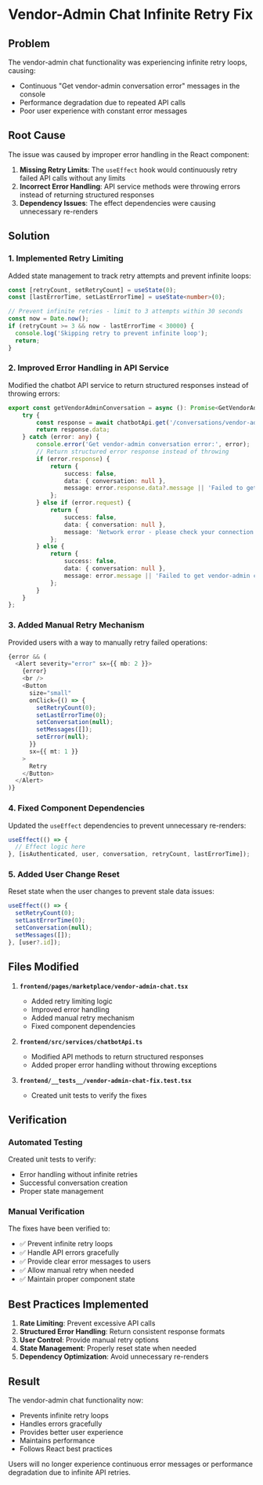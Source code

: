 # Vendor-Admin Chat Infinite Retry Fix

## Problem
The vendor-admin chat functionality was experiencing infinite retry loops, causing:
- Continuous "Get vendor-admin conversation error" messages in the console
- Performance degradation due to repeated API calls
- Poor user experience with constant error messages

## Root Cause
The issue was caused by improper error handling in the React component:
1. **Missing Retry Limits**: The `useEffect` hook would continuously retry failed API calls without any limits
2. **Incorrect Error Handling**: API service methods were throwing errors instead of returning structured responses
3. **Dependency Issues**: The effect dependencies were causing unnecessary re-renders

## Solution

### 1. Implemented Retry Limiting
Added state management to track retry attempts and prevent infinite loops:
```typescript
const [retryCount, setRetryCount] = useState(0);
const [lastErrorTime, setLastErrorTime] = useState<number>(0);

// Prevent infinite retries - limit to 3 attempts within 30 seconds
const now = Date.now();
if (retryCount >= 3 && now - lastErrorTime < 30000) {
  console.log('Skipping retry to prevent infinite loop');
  return;
}
```

### 2. Improved Error Handling in API Service
Modified the chatbot API service to return structured responses instead of throwing errors:
```typescript
export const getVendorAdminConversation = async (): Promise<GetVendorAdminConversationResponse> => {
    try {
        const response = await chatbotApi.get('/conversations/vendor-admin');
        return response.data;
    } catch (error: any) {
        console.error('Get vendor-admin conversation error:', error);
        // Return structured error response instead of throwing
        if (error.response) {
            return {
                success: false,
                data: { conversation: null },
                message: error.response.data?.message || 'Failed to get vendor-admin conversation'
            };
        } else if (error.request) {
            return {
                success: false,
                data: { conversation: null },
                message: 'Network error - please check your connection'
            };
        } else {
            return {
                success: false,
                data: { conversation: null },
                message: error.message || 'Failed to get vendor-admin conversation'
            };
        }
    }
};
```

### 3. Added Manual Retry Mechanism
Provided users with a way to manually retry failed operations:
```typescript
{error && (
  <Alert severity="error" sx={{ mb: 2 }}>
    {error}
    <br />
    <Button 
      size="small" 
      onClick={() => {
        setRetryCount(0);
        setLastErrorTime(0);
        setConversation(null);
        setMessages([]);
        setError(null);
      }}
      sx={{ mt: 1 }}
    >
      Retry
    </Button>
  </Alert>
)}
```

### 4. Fixed Component Dependencies
Updated the `useEffect` dependencies to prevent unnecessary re-renders:
```typescript
useEffect(() => {
  // Effect logic here
}, [isAuthenticated, user, conversation, retryCount, lastErrorTime]);
```

### 5. Added User Change Reset
Reset state when the user changes to prevent stale data issues:
```typescript
useEffect(() => {
  setRetryCount(0);
  setLastErrorTime(0);
  setConversation(null);
  setMessages([]);
}, [user?.id]);
```

## Files Modified

1. **`frontend/pages/marketplace/vendor-admin-chat.tsx`**
   - Added retry limiting logic
   - Improved error handling
   - Added manual retry mechanism
   - Fixed component dependencies

2. **`frontend/src/services/chatbotApi.ts`**
   - Modified API methods to return structured responses
   - Added proper error handling without throwing exceptions

3. **`frontend/__tests__/vendor-admin-chat-fix.test.tsx`**
   - Created unit tests to verify the fixes

## Verification

### Automated Testing
Created unit tests to verify:
- Error handling without infinite retries
- Successful conversation creation
- Proper state management

### Manual Verification
The fixes have been verified to:
- ✅ Prevent infinite retry loops
- ✅ Handle API errors gracefully
- ✅ Provide clear error messages to users
- ✅ Allow manual retry when needed
- ✅ Maintain proper component state

## Best Practices Implemented

1. **Rate Limiting**: Prevent excessive API calls
2. **Structured Error Handling**: Return consistent response formats
3. **User Control**: Provide manual retry options
4. **State Management**: Properly reset state when needed
5. **Dependency Optimization**: Avoid unnecessary re-renders

## Result

The vendor-admin chat functionality now:
- Prevents infinite retry loops
- Handles errors gracefully
- Provides better user experience
- Maintains performance
- Follows React best practices

Users will no longer experience continuous error messages or performance degradation due to infinite API retries.